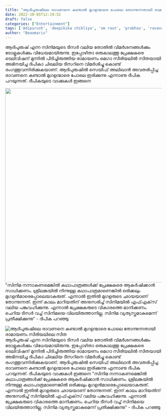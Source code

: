 ```yaml
---
title: "ആദിപുരുഷിലെ രാവണനെ കണ്ടാൽ മുഗളന്മാരെ പോലെ തോന്നുന്നതായി രാമായണം സീരിയലിലെ സീത"
date: 2022-10-05T12:19:52
draft: false
categories: ["Entertainment"]
tags: ['Adipurush', 'deepikika chikliya', 'om raut', 'prabhas', 'ravanan', 'saif alikhan']
author: "Beaumaris"
---
```


ആദിപുരുഷ് എന്ന സിനിമയുടെ ടീസർ വലിയ തോതിൽ വിമർശനങ്ങൾക്കും ട്രോളുകൾക്കും വിധേയമായിരുന്നു. ഇപ്പോഴിതാ ഒരുകാലത്തു പ്രേക്ഷകരെ ടെലിവിഷന് മുന്നിൽ പിടിച്ചിരുത്തിയ രാമായണം മെഗാ സീരിയലിൽ സീതയായി അഭിനയിച്ച ദിപികാ ചിഖലിയ ടീസറിനെ വിമർശിച്ചു കൊണ്ട് രംഗത്തുവന്നിരിക്കുകയാണ്. ആദിപുരുഷിൽ സെയിഫ് അലിഖാൻ അവതരിപ്പിച്ച രാവണനെ കണ്ടാൽ മുഗളന്മാരെ പോലെ ഇരിക്കുന്നു എന്നാണു ദീപിക പറയുന്നത്. ദീപികയുടെ വാക്കുകൾ ഇങ്ങനെ

<img class="wp-image-353371 aligncenter" src="https://cdn.boolokam.com/articles/2022/10/2rr.jpg" alt="" width="831" height="623" />"സിനിമ നന്നാകണമെങ്കില്‍ കഥാപാത്രങ്ങള്‍ക്ക് പ്രേക്ഷകരെ ആകര്‍ഷിക്കാന്‍ സാധിക്കണം. ശ്രീലങ്കയില്‍ നിന്നുള്ള കഥാപാത്രമാണെങ്കില്‍ ഒരിക്കലും മുഗളന്‍മാരെപ്പോലെയാകരുത്. എന്നാല്‍ ഇതില്‍ മുഗളരുടെ ഛായയാണ് തോന്നുന്നത്. ഇന്ന് കാലം മാറിയതിന് അനുസരിച്ച് സിനിമയില്‍ എഫ്എക്‌സ് വലിയ പങ്കുവഹിക്കുന്നു. എന്നാല്‍ പ്രേക്ഷകരുടെ വികാരത്തെ മാനിക്കണം. ചെറിയ ടീസര്‍ വച്ച് സിനിമയെ വിലയിരുത്താനില്ല. സിനിമ വ്യത്യസ്തമാകുമെന്ന് പ്രതീക്ഷിക്കുന്നു" - ദിപിക പറഞ്ഞു


![ആദിപുരുഷിലെ രാവണനെ കണ്ടാൽ മുഗളന്മാരെ പോലെ തോന്നുന്നതായി രാമായണം സീരിയലിലെ സീത](https://cdn.boolokam.com/articles/2022/10/2rr.jpg)ആദിപുരുഷ് എന്ന സിനിമയുടെ ടീസർ വലിയ തോതിൽ വിമർശനങ്ങൾക്കും ട്രോളുകൾക്കും വിധേയമായിരുന്നു. ഇപ്പോഴിതാ ഒരുകാലത്തു പ്രേക്ഷകരെ ടെലിവിഷന് മുന്നിൽ പിടിച്ചിരുത്തിയ രാമായണം മെഗാ സീരിയലിൽ സീതയായി അഭിനയിച്ച ദിപികാ ചിഖലിയ ടീസറിനെ വിമർശിച്ചു കൊണ്ട് രംഗത്തുവന്നിരിക്കുകയാണ്. ആദിപുരുഷിൽ സെയിഫ് അലിഖാൻ അവതരിപ്പിച്ച രാവണനെ കണ്ടാൽ മുഗളന്മാരെ പോലെ ഇരിക്കുന്നു എന്നാണു ദീപിക പറയുന്നത്. ദീപികയുടെ വാക്കുകൾ ഇങ്ങനെ "സിനിമ നന്നാകണമെങ്കില്‍ കഥാപാത്രങ്ങള്‍ക്ക് പ്രേക്ഷകരെ ആകര്‍ഷിക്കാന്‍ സാധിക്കണം. ശ്രീലങ്കയില്‍ നിന്നുള്ള കഥാപാത്രമാണെങ്കില്‍ ഒരിക്കലും മുഗളന്‍മാരെപ്പോലെയാകരുത്. എന്നാല്‍ ഇതില്‍ മുഗളരുടെ ഛായയാണ് തോന്നുന്നത്. ഇന്ന് കാലം മാറിയതിന് അനുസരിച്ച് സിനിമയില്‍ എഫ്എക്‌സ് വലിയ പങ്കുവഹിക്കുന്നു. എന്നാല്‍ പ്രേക്ഷകരുടെ വികാരത്തെ മാനിക്കണം. ചെറിയ ടീസര്‍ വച്ച് സിനിമയെ വിലയിരുത്താനില്ല. സിനിമ വ്യത്യസ്തമാകുമെന്ന് പ്രതീക്ഷിക്കുന്നു" - ദിപിക പറഞ്ഞു
